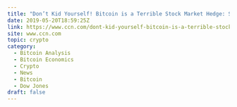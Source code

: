 ```yaml
---
title: "Don’t Kid Yourself! Bitcoin is a Terrible Stock Market Hedge: Study"
date: 2019-05-20T18:59:25Z
link: https://www.ccn.com/dont-kid-yourself-bitcoin-is-a-terrible-stock-market-hedge-study?utm_medium=RSS&utm_source=hune
site: www.ccn.com
topic: crypto
category:
  - Bitcoin Analysis
  - Bitcoin Economics
  - Crypto
  - News
  - Bitcoin
  - Dow Jones
draft: false
---
```

